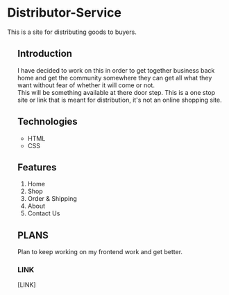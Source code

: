 # Distributor-Service
This is a site for distributing goods to buyers.<br>

<ol>
<h2><b>Introduction</b></h2>
I have decided to work on this in order to get together business back home and get the community somewhere they can get all what they want without fear of whether it will come or not.<br>
This will be something available at there door step. This is a one stop site or link that is meant for distribution, it's not an online shopping site.

<h2><b>Technologies</b></h2>
<ul>
<li>HTML
<li>CSS
</ul>

<h2><b>Features</b></h2>
<ol value="1">
  <li>Home</li>
  <li>Shop</li>
  <li>Order & Shipping</li>
  <li>About</li>
  <li>Contact Us</li>
</ol>

<h2>PLANS</h2>
Plan to keep working on my frontend work and get better.

<h3><b>LINK</b></h3>
[LINK]
